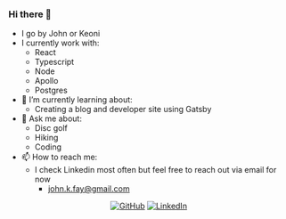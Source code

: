### Hi there 👋 

- I go by John or Keoni
- I currently work with:
  - React
  - Typescript
  - Node
  - Apollo
  - Postgres
- 🌱 I’m currently learning about:
  - Creating a blog and developer site using Gatsby
- 💬 Ask me about: 
  - Disc golf
  - Hiking
  - Coding 
- 📫 How to reach me: 
  - I check Linkedin most often but feel free to reach out via email for now
    -  john.k.fay@gmail.com


<p align="center">
	<a href="https://github.com/keonik"><img src="https://img.shields.io/github/followers/keonik.svg?label=GitHub&style=social" alt="GitHub"></a>
<!-- 	<a href="https://twitter.com/keonik"><img src="https://img.shields.io/twitter/follow/TerryTangYuan?label=Twitter&style=social" alt="Twitter"></a> -->
	<a href="https://www.linkedin.com/in/johnkfay"><img src="https://img.shields.io/badge/LinkedIn--_.svg?style=social&logo=linkedin" alt="LinkedIn"></a>
</p>
